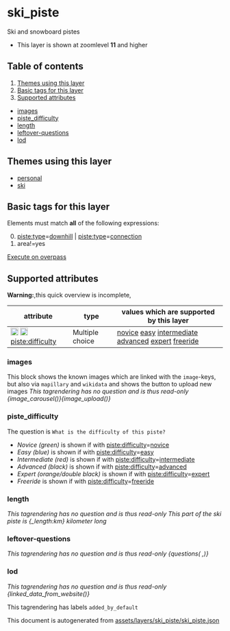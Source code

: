 [//]: # (WARNING: this file is automatically generated. Please find the sources at the bottom and edit those sources)

# ski_piste




Ski and snowboard pistes






 - This layer is shown at zoomlevel **11** and higher



## Table of contents

1. [Themes using this layer](#themes-using-this-layer)
2. [Basic tags for this layer](#basic-tags-for-this-layer)
3. [Supported attributes](#supported-attributes)
  - [images](#images)
  - [piste_difficulty](#piste_difficulty)
  - [length](#length)
  - [leftover-questions](#leftover-questions)
  - [lod](#lod)

## Themes using this layer



 - [personal](https://mapcomplete.org/personal)
 - [ski](https://mapcomplete.org/ski)



## Basic tags for this layer

Elements must match **all** of the following expressions:

0. <a href='https://wiki.openstreetmap.org/wiki/Key:piste:type' target='_blank'>piste:type</a>=<a href='https://wiki.openstreetmap.org/wiki/Tag:piste:type%3Ddownhill' target='_blank'>downhill</a> | <a href='https://wiki.openstreetmap.org/wiki/Key:piste:type' target='_blank'>piste:type</a>=<a href='https://wiki.openstreetmap.org/wiki/Tag:piste:type%3Dconnection' target='_blank'>connection</a>
1. area!=yes

[Execute on overpass](http://overpass-turbo.eu/?Q=%5Bout%3Ajson%5D%5Btimeout%3A90%5D%3B%28%20%20%20%20nwr%5B%22piste%3Atype%22%3D%22downhill%22%5D%5B%22area%22!%3D%22yes%22%5D%28%7B%7Bbbox%7D%7D%29%3B%0A%20%20%20%20nwr%5B%22piste%3Atype%22%3D%22connection%22%5D%5B%22area%22!%3D%22yes%22%5D%28%7B%7Bbbox%7D%7D%29%3B%0A%29%3Bout%20body%3B%3E%3Bout%20skel%20qt%3B)

## Supported attributes

**Warning:**,this quick overview is incomplete,

| attribute | type | values which are supported by this layer |
-----|-----|----- |
| <a target="_blank" href='https://taginfo.openstreetmap.org/keys/piste:difficulty#values'><img src='https://mapcomplete.org/assets/svg/search.svg' height='18px'></a> <a target="_blank" href='https://taghistory.raifer.tech/?#***/piste%3Adifficulty/'><img src='https://mapcomplete.org/assets/svg/statistics.svg' height='18px'></a> [piste:difficulty](https://wiki.openstreetmap.org/wiki/Key:piste:difficulty) | Multiple choice | [novice](https://wiki.openstreetmap.org/wiki/Tag:piste:difficulty%3Dnovice) [easy](https://wiki.openstreetmap.org/wiki/Tag:piste:difficulty%3Deasy) [intermediate](https://wiki.openstreetmap.org/wiki/Tag:piste:difficulty%3Dintermediate) [advanced](https://wiki.openstreetmap.org/wiki/Tag:piste:difficulty%3Dadvanced) [expert](https://wiki.openstreetmap.org/wiki/Tag:piste:difficulty%3Dexpert) [freeride](https://wiki.openstreetmap.org/wiki/Tag:piste:difficulty%3Dfreeride) |




### images
This block shows the known images which are linked with the `image`-keys, but also via `mapillary` and `wikidata` and shows the button to upload new images
_This tagrendering has no question and is thus read-only_
*{image_carousel()}{image_upload()}*




### piste_difficulty

The question is `What is the difficulty of this piste?`



 -  *Novice (green)* is shown if with <a href='https://wiki.openstreetmap.org/wiki/Key:piste:difficulty' target='_blank'>piste:difficulty</a>=<a href='https://wiki.openstreetmap.org/wiki/Tag:piste:difficulty%3Dnovice' target='_blank'>novice</a>
 -  *Easy (blue)* is shown if with <a href='https://wiki.openstreetmap.org/wiki/Key:piste:difficulty' target='_blank'>piste:difficulty</a>=<a href='https://wiki.openstreetmap.org/wiki/Tag:piste:difficulty%3Deasy' target='_blank'>easy</a>
 -  *Intermediate (red)* is shown if with <a href='https://wiki.openstreetmap.org/wiki/Key:piste:difficulty' target='_blank'>piste:difficulty</a>=<a href='https://wiki.openstreetmap.org/wiki/Tag:piste:difficulty%3Dintermediate' target='_blank'>intermediate</a>
 -  *Advanced (black)* is shown if with <a href='https://wiki.openstreetmap.org/wiki/Key:piste:difficulty' target='_blank'>piste:difficulty</a>=<a href='https://wiki.openstreetmap.org/wiki/Tag:piste:difficulty%3Dadvanced' target='_blank'>advanced</a>
 -  *Expert (orange/double black)* is shown if with <a href='https://wiki.openstreetmap.org/wiki/Key:piste:difficulty' target='_blank'>piste:difficulty</a>=<a href='https://wiki.openstreetmap.org/wiki/Tag:piste:difficulty%3Dexpert' target='_blank'>expert</a>
 -  *Freeride* is shown if with <a href='https://wiki.openstreetmap.org/wiki/Key:piste:difficulty' target='_blank'>piste:difficulty</a>=<a href='https://wiki.openstreetmap.org/wiki/Tag:piste:difficulty%3Dfreeride' target='_blank'>freeride</a>





### length

_This tagrendering has no question and is thus read-only_
*This part of the ski piste is {_length:km} kilometer long*




### leftover-questions

_This tagrendering has no question and is thus read-only_
*{questions( ,)}*




### lod

_This tagrendering has no question and is thus read-only_
*{linked_data_from_website()}*


This tagrendering has labels 
`added_by_default`


This document is autogenerated from [assets/layers/ski_piste/ski_piste.json](https://github.com/pietervdvn/MapComplete/blob/develop/assets/layers/ski_piste/ski_piste.json)

